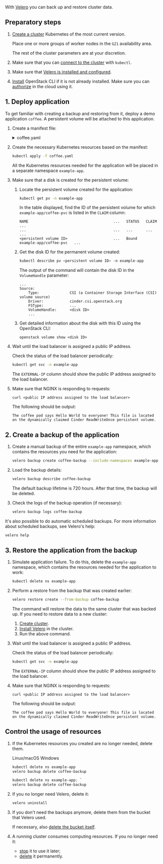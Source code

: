 With [Velero](https://velero.io/docs/main/) you can back up and restore cluster data.

## Preparatory steps

1. [Create a cluster](../../operations/create-cluster) Kubernetes of the most current version.

   Place one or more groups of worker nodes in the `GZ1` availability area.

   The rest of the cluster parameters are at your discretion.

1. Make sure that you can [connect to the cluster](../../connect/kubectl) with `kubectl`.
1. Make sure that [Velero is installed and configured](../../install-tools/velero).
1. [Install](../../../account/project/cli/setup) OpenStack CLI if it is not already installed. Make sure you can [authorize](../../../account/project/cli/authorization) in the cloud using it.

## 1. Deploy application

To get familiar with creating a backup and restoring from it, deploy a demo application `coffee`. A persistent volume will be attached to this application.

1. Create a manifest file:

   <details>
   <summary markdown="span">coffee.yaml</summary>

   ```yaml
   apiVersion: v1
   kind: Namespace
   metadata:
     name: example-app

   ---
   apiVersion: v1
   kind: PersistentVolumeClaim
   metadata:
     name: coffee-pvc
     namespace: example-app
   spec:
     accessModes:
       - ReadWriteOnce
     resources:
       requests:
         storage: 1Gi
     storageClassName: "csi-ceph-hdd-gz1"

   ---
   apiVersion: apps/v1
   kind: Deployment
   metadata:
     name: coffee
     namespace: example-app
   spec:
     replicas: 1
     selector:
       matchLabels:
         app: coffee
     template:
       metadata:
         labels:
           app: coffee
       spec:
         volumes:
           - name: coffee-volume
             persistentVolumeClaim:
               claimName: coffee-pvc
         initContainers:
           - name: write-html-for-nginx
             image: busybox
             volumeMounts:
               - name: coffee-volume
                 mountPath: /usr/share/nginx/html
             command: ["/bin/sh", "-c"]
             args:
               [
                 'echo "The coffee pod says Hello World to everyone! This file is located on the dynamically claimed Cinder ReadWriteOnce persistent volume." > /usr/share/nginx/html/index.html',
               ]
         containers:
           - name: coffee
             image: nginxdemos/nginx-hello
             volumeMounts:
               - name: coffee-volume
                 mountPath: /usr/share/nginx/html
             ports:
               - containerPort: 8080

   ---
   apiVersion: v1
   kind: Service
   metadata:
     name: coffee-svc
     namespace: example-app
   spec:
     type: LoadBalancer
     ports:
       - port: 80
         targetPort: 8080
         protocol: TCP
         name: http
     selector:
       app: coffee
   ```

   </details>

1. Create the necessary Kubernetes resources based on the manifest:

   ```bash
   kubectl apply -f coffee.yaml
   ```

   All the Kubernetes resources needed for the application will be placed in a separate namespace `example-app`.

1. Make sure that a disk is created for the persistent volume:

   1. Locate the persistent volume created for the application:

      ```bash
      kubectl get pv -n example-app
      ```

       In the table displayed, find the ID of the persistent volume for which `example-app/coffee-pvc` is listed in the `CLAIM` column:

      ```text
      NAME                                       ...   STATUS   CLAIM                    ...
      ...                                        ...   ...      ...                      ...
      <persistent volume ID>                     ...   Bound    example-app/coffee-pvc   ...
      ```

   1. Get the disk ID for the permanent volume created:

      ```bash
      kubectl describe pv <persistent volume ID> -n example-app
      ```

      The output of the command will contain the disk ID in the ``VolumeHandle`` parameter:

      ```text
      ...
      Source:
          Type:              CSI (a Container Storage Interface (CSI) volume source)
          Driver:            cinder.csi.openstack.org
          FSType:            ...
          VolumeHandle:      <disk ID>
          ...
      ```

   1. Get detailed information about the disk with this ID using the OpenStack CLI:

      ```
      openstack volume show <disk ID>
      ```

1. Wait until the load balancer is assigned a public IP address.

    Check the status of the load balancer periodically:

   ```bash
   kubectl get svc -n example-app
   ```

   The `EXTERNAL-IP` column should show the public IP address assigned to the load balancer.

1. Make sure that NGINX is responding to requests:

   ```
   curl <public IP address assigned to the load balancer>
   ```

   The following should be output:

   ```text
   The coffee pod says Hello World to everyone! This file is located on the dynamically claimed Cinder ReadWriteOnce persistent volume.
   ```

## 2. Create a backup of the application

1. Create a manual backup of the entire `example-app` namespace, which contains the resources you need for the application:

   ```bash
   velero backup create coffee-backup --include-namespaces example-app
   ```

1. Load the backup details:

   ```bash
   velero backup describe coffee-backup
   ```

   <warn>

   The default backup lifetime is 720 hours. After that time, the backup will be deleted.

   </warn>

1. Check the logs of the backup operation (if necessary):

   ```bash
   velero backup logs coffee-backup
   ```

It's also possible to do automatic scheduled backups. For more information about scheduled backups, see Velero's help:

```bash
velero help
```

## 3. Restore the application from the backup

1. Simulate application failure. To do this, delete the `example-app` namespace, which contains the resources needed for the application to work:

   ```bash
   kubectl delete ns example-app
   ```

1. Perform a restore from the backup that was created earlier:

   ```bash
   velero restore create --from-backup coffee-backup
   ```

   The command will restore the data to the same cluster that was backed up. If you need to restore data to a new cluster:

   1. [Create cluster](../../operations/create-cluster).
   1. [Install Velero](../../install-tools/velero) in the cluster.
   1. Run the above command.

1. Wait until the load balancer is assigned a public IP address.

   Check the status of the load balancer periodically:

   ```bash
   kubectl get svc -n example-app
   ```

   The `EXTERNAL-IP` column should show the public IP address assigned to the load balancer.

1. Make sure that NGINX is responding to requests:

   ```
   curl <public IP address assigned to the load balancer>
   ```

   The following should be output:

   ```text
   The coffee pod says Hello World to everyone! This file is located on the dynamically claimed Cinder ReadWriteOnce persistent volume.
   ```

## Control the usage of resources

1. If the Kubernetes resources you created are no longer needed, delete them.

   <tabs>
   <tablist>
   <tab>Linux/macOS</tab>
   <tab>Windows</tab>
   </tablist>
   <tabpanel>

   ```bash
   kubectl delete ns example-app
   velero backup delete coffee-backup

   ```

   </tabpanel>
   <tabpanel>

   ```powershell
   kubectl delete ns example-app; `
   velero backup delete coffee-backup
   ```

   </tabpanel>
   </tabs>

1. If you no longer need Velero, delete it:

   ```bash
   velero uninstall
   ```

1. If you don't need the backups anymore, delete them from the bucket that Velero used.

   If necessary, also [delete the bucket itself](/en/base/s3/buckets/bucket#removing-a-bucket).

1. A running cluster consumes computing resources. If you no longer need it:

   - [stop](../../operations/manage-cluster#start-or-stop-the-cluster) it to use it later;
   - [delete](../../operations/manage-cluster#delete-cluster) it permanently.
